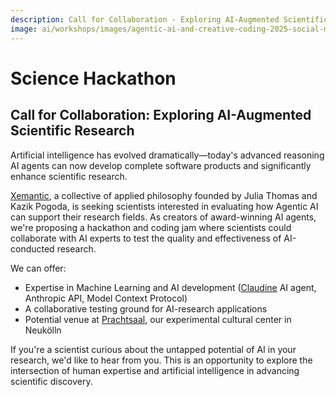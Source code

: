 ```yaml
---
description: Call for Collaboration - Exploring AI-Augmented Scientific Research
image: ai/workshops/images/agentic-ai-and-creative-coding-2025-social-media-landscape.png
---
```

# Science Hackathon

## Call for Collaboration: Exploring AI-Augmented Scientific Research

Artificial intelligence has evolved dramatically—today's advanced reasoning AI agents can now develop complete software products and significantly enhance scientific research.

[Xemantic](https://xemantic.com/), a collective of applied philosophy founded by Julia Thomas and Kazik Pogoda, is seeking scientists interested in evaluating how Agentic AI can support their research fields. As creators of award-winning AI agents, we're proposing a hackathon and coding jam where scientists could collaborate with AI experts to test the quality and effectiveness of AI-conducted research.

We can offer:

- Expertise in Machine Learning and AI development ([Claudine](https://github.com/xemantic/claudine/) AI agent, Anthropic API, Model Context Protocol)
- A collaborative testing ground for AI-research applications
- Potential venue at [Prachtsaal](https://prachtsaal.berlin/), our experimental cultural center in Neukölln

If you're a scientist curious about the untapped potential of AI in your research, we'd like to hear from you. This is an opportunity to explore the intersection of human expertise and artificial intelligence in advancing scientific discovery.
